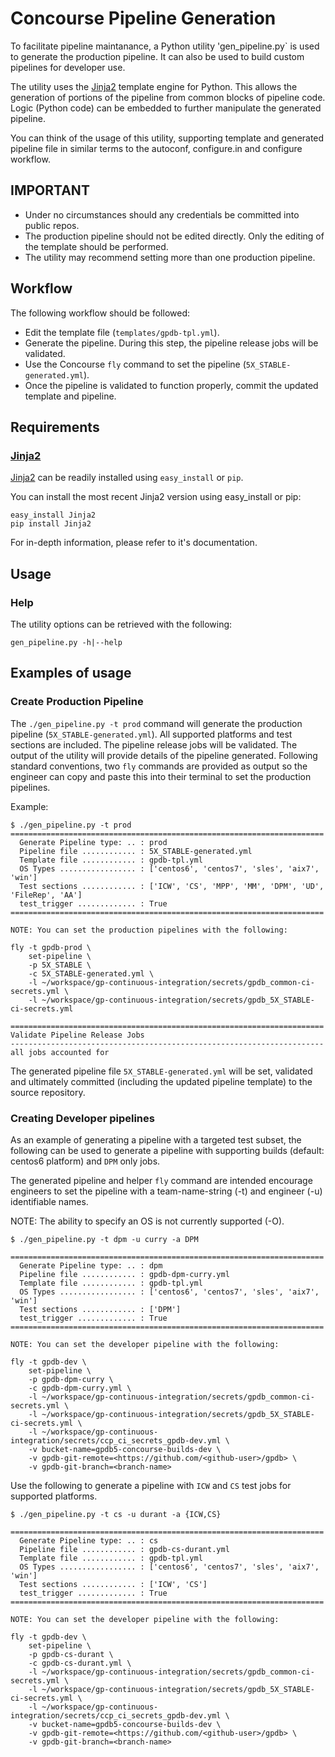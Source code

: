 # Concourse Pipeline Generation

To facilitate pipeline maintanance, a Python utility 'gen_pipeline.py`
is used to generate the production pipeline. It can also be used to build
custom pipelines for developer use.

The utility uses the [Jinja2](http://jinja.pocoo.org/) template
engine for Python. This allows the generation of portions of the
pipeline from common blocks of pipeline code. Logic (Python code) can
be embedded to further manipulate the generated pipeline.

You can think of the usage of this utility, supporting template and
generated pipeline file in similar terms to the autoconf, configure.in and
configure workflow.

## IMPORTANT

* Under no circumstances should any credentials be committed into
  public repos.
* The production pipeline should not be edited directly. Only the
  editing of the template should be performed.
* The utility may recommend setting more than one production pipeline.

## Workflow

The following workflow should be followed:

* Edit the template file (`templates/gpdb-tpl.yml`).
* Generate the pipeline. During this step, the pipeline release jobs will be validated.
* Use the Concourse `fly` command to set the pipeline (`5X_STABLE-generated.yml`).
* Once the pipeline is validated to function properly, commit the updated template and pipeline.

## Requirements

### [Jinja2](http://jinja.pocoo.org/)
[Jinja2](http://jinja.pocoo.org/) can be readily installed using `easy_install` or `pip`.

You can install the most recent Jinja2 version using easy_install or pip:

```
easy_install Jinja2
pip install Jinja2
```

For in-depth information, please refer to it's documentation.

## Usage

### Help
The utility options can be retrieved with the following:
```
gen_pipeline.py -h|--help
```

## Examples of usage

### Create Production Pipeline

The `./gen_pipeline.py -t prod` command will generate the production
pipeline (`5X_STABLE-generated.yml`). All supported platforms and
test sections are included. The pipeline release jobs will be
validated. The output of the utility will provide details of the
pipeline generated. Following standard conventions, two `fly`
commands are provided as output so the engineer can copy and
paste this into their terminal to set the production pipelines.

Example:

```
$ ./gen_pipeline.py -t prod
======================================================================
  Generate Pipeline type: .. : prod
  Pipeline file ............ : 5X_STABLE-generated.yml
  Template file ............ : gpdb-tpl.yml
  OS Types ................. : ['centos6', 'centos7', 'sles', 'aix7', 'win']
  Test sections ............ : ['ICW', 'CS', 'MPP', 'MM', 'DPM', 'UD', 'FileRep', 'AA']
  test_trigger ............. : True
======================================================================

NOTE: You can set the production pipelines with the following:

fly -t gpdb-prod \
    set-pipeline \
    -p 5X_STABLE \
    -c 5X_STABLE-generated.yml \
    -l ~/workspace/gp-continuous-integration/secrets/gpdb_common-ci-secrets.yml \
    -l ~/workspace/gp-continuous-integration/secrets/gpdb_5X_STABLE-ci-secrets.yml

======================================================================
Validate Pipeline Release Jobs
----------------------------------------------------------------------
all jobs accounted for

```

The generated pipeline file `5X_STABLE-generated.yml` will be set,
validated and ultimately committed (including the updated pipeline
template) to the source repository.

### Creating Developer pipelines

As an example of generating a pipeline with a targeted test subset,
the following can be used to generate a pipeline with supporting
builds (default: centos6 platform) and `DPM` only jobs.

The generated pipeline and helper `fly` command are intended encourage
engineers to set the pipeline with a team-name-string (-t) and engineer
(-u) identifiable names.

NOTE: The ability to specify an OS is not currently supported (-O).

```
$ ./gen_pipeline.py -t dpm -u curry -a DPM

======================================================================
  Generate Pipeline type: .. : dpm
  Pipeline file ............ : gpdb-dpm-curry.yml
  Template file ............ : gpdb-tpl.yml
  OS Types ................. : ['centos6', 'centos7', 'sles', 'aix7', 'win']
  Test sections ............ : ['DPM']
  test_trigger ............. : True
======================================================================

NOTE: You can set the developer pipeline with the following:

fly -t gpdb-dev \
    set-pipeline \
    -p gpdb-dpm-curry \
    -c gpdb-dpm-curry.yml \
    -l ~/workspace/gp-continuous-integration/secrets/gpdb_common-ci-secrets.yml \
    -l ~/workspace/gp-continuous-integration/secrets/gpdb_5X_STABLE-ci-secrets.yml \
    -l ~/workspace/gp-continuous-integration/secrets/ccp_ci_secrets_gpdb-dev.yml \
    -v bucket-name=gpdb5-concourse-builds-dev \
    -v gpdb-git-remote=<https://github.com/<github-user>/gpdb> \
    -v gpdb-git-branch=<branch-name>
```

Use the following to generate a pipeline with `ICW` and `CS` test jobs
for supported platforms.

```
$ ./gen_pipeline.py -t cs -u durant -a {ICW,CS}

======================================================================
  Generate Pipeline type: .. : cs
  Pipeline file ............ : gpdb-cs-durant.yml
  Template file ............ : gpdb-tpl.yml
  OS Types ................. : ['centos6', 'centos7', 'sles', 'aix7', 'win']
  Test sections ............ : ['ICW', 'CS']
  test_trigger ............. : True
======================================================================

NOTE: You can set the developer pipeline with the following:

fly -t gpdb-dev \
    set-pipeline \
    -p gpdb-cs-durant \
    -c gpdb-cs-durant.yml \
    -l ~/workspace/gp-continuous-integration/secrets/gpdb_common-ci-secrets.yml \
    -l ~/workspace/gp-continuous-integration/secrets/gpdb_5X_STABLE-ci-secrets.yml \
    -l ~/workspace/gp-continuous-integration/secrets/ccp_ci_secrets_gpdb-dev.yml \
    -v bucket-name=gpdb5-concourse-builds-dev \
    -v gpdb-git-remote=<https://github.com/<github-user>/gpdb> \
    -v gpdb-git-branch=<branch-name>
```
